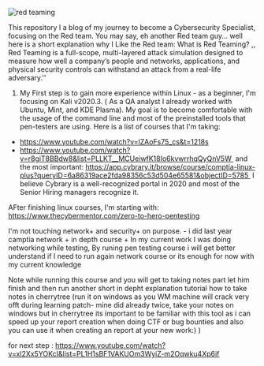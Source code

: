 
![red teaming](https://user-images.githubusercontent.com/16366238/93334376-c371a880-f81c-11ea-88f9-88347bbab741.PNG)


This repository I a blog of my journey to become a Cybersecurity Specialist, focusing on the Red team.
You may say, eh another Red team guy... well here is a short explanation why I Like the Red team:
What is Red Teaming? 
,, Red Teaming is a full-scope, multi-layered attack simulation designed to measure how well a company’s people and networks, applications, and physical security controls can withstand an attack from a real-life adversary.''
1. My First step is to gain more experience within Linux - as a beginner, I'm focusing on Kali v2020.3. ( As a QA analyst I already worked with Ubuntu, Mint, and KDE Plasma). My goal is to become comfortable with the usage of the command line and most of the preinstalled tools that pen-testers are using.
Here is a list of courses that I'm taking:
- https://www.youtube.com/watch?v=lZAoFs75_cs&t=1218s
- https://www.youtube.com/watch?v=r8giT8BBdw8&list=PLLKT__MCUeiwfK18Io6kvwrrhqQyQnV5W 
and the most important: https://app.cybrary.it/browse/course/comptia-linux-plus?queryID=6a86319ace2fda98356c53d504e65581&objectID=5785 
I believe Cybrary is a well-recognized portal in 2020 and most of the Senior Hiring managers recognize it.

AFter finishing linux courses, I'm starting with:
https://www.thecybermentor.com/zero-to-hero-pentesting 

I'm not touching network+ and security+ on purpose. - i did  last year camptia network + in depth course + In my current work I was doing networking while testing, By runing pen testing course i will get better understand if I need to run again network course or its enough for now with my current knowledge

Note while running this course and you will get to taking notes part let him finish and then run another short in depht explanation tutorial how to take notes in cherrytree (run it on windows as you WM machine will crack very offt during learning patch- mine did already twice, take your notes on windows but in cherrytree its important to be familiar with this tool as i can speed up your report creation when doing CTF or bug bounties and also you can use it when creating an report at your new work:) )


for next step :
https://www.youtube.com/watch?v=xl2Xx5YOKcI&list=PL1H1sBF1VAKUOm3WyiZ-m2Oqwku4Xp6if
